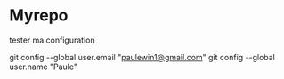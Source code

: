 # Myrepo
tester ma configuration

git config --global user.email "paulewin1@gmail.com"
  git config --global user.name "Paule"

